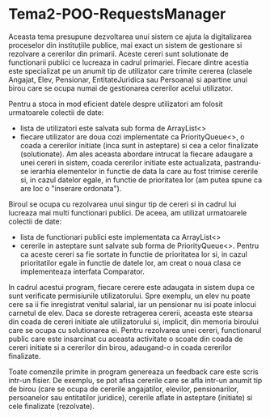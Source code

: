 # Tema2-POO-RequestsManager

Aceasta tema presupune dezvoltarea unui sistem ce ajuta la digitalizarea proceselor din instituțiile publice, mai exact un
sistem de gestionare si rezolvare a cererilor din primarii. Aceste cereri sunt solutionate de functionarii publici ce lucreaza in cadrul primariei.
Fiecare dintre acestia este specializat pe un anumit tip de utilizator care trimite cererea (clasele Angajat, Elev, Pensionar, EntitateJuridica sau Persoana) si apartine unui birou care se ocupa numai de gestionarea cererilor acelui utilizator.

Pentru a stoca in mod eficient datele despre utilizatori am folosit urmatoarele colectii de date:
- lista de utilizatori este salvata sub forma de ArrayList<>
- fiecare utilizator are doua cozi implementate ca PriorityQueue<>, o coada a cererilor initiate (inca sunt in asteptare) si cea a celor finalizate (solutionate). Am ales aceasta abordare intrucat la fiecare adaugare a unei cereri in sistem, coada cererilor initiate este actualizata, pastrandu-se ierarhia elementelor in functie de data la care au fost trimise cererile si, in cazul datelor egale, in functie de prioritatea lor (am putea spune ca are loc o "inserare ordonata").

Biroul se ocupa cu rezolvarea unui singur tip de cereri si in cadrul lui lucreaza mai multi functionari publici. De aceea, am utilizat
urmatoarele colectii de date:
- lista de functionari publici este implementata ca ArrayList<>
- cererile in asteptare sunt salvate sub forma de PriorityQueue<>. Pentru ca aceste cereri sa fie sortate in functie de prioritatea lor si, in cazul prioritatilor egale in functie de datele lor, am creat o noua clasa ce implementeaza interfata Comparator.

In cadrul acestui program, fiecare cerere este adaugata in sistem dupa ce sunt verificate permisiunile utilizatorului. Spre exemplu, un elev nu poate cere sa ii fie inregistrat venitul salarial, iar un pensionar nu isi poate inlocui carnetul de elev. Daca se doreste retragerea cererii, aceasta este stearsa din coada de cereri initiate ale utilizatorului si, implicit, din memoria biroului care se ocupa cu solutionarea ei. Pentru rezolvarea unei cereri, 
functionarul public care este insarcinat cu aceasta activitate o scoate din coada de cereri initiate si a cererilor din birou, adaugand-o in coada cererilor finalizate.

Toate comenzile primite in program genereaza un feedback care este scris intr-un fisier. De exemplu, se pot afisa cererile care se afla intr-un anumit tip de birou (care se ocupa de cererile angajatilor, elevilor, pensionarilor, persoanelor sau entitatilor juridice), cererile aflate in asteptare (initiate) si cele finalizate (rezolvate).
